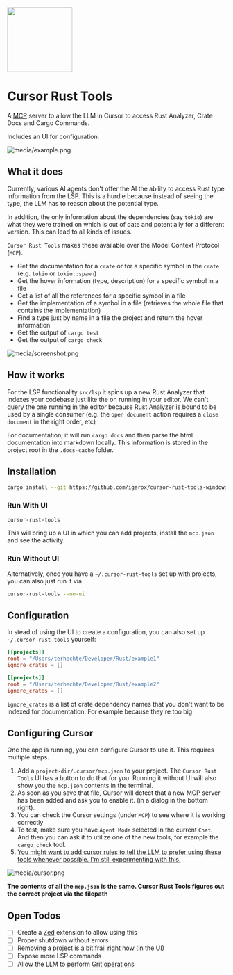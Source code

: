 <img src="media/icon.png" width="150" height="149" />


# Cursor Rust Tools

A [MCP](https://www.anthropic.com/news/model-context-protocol) server to allow the LLM in Cursor to 
access Rust Analyzer, Crate Docs and Cargo Commands.

Includes an UI for configuration.

![media/example.png](media/example.png)

## What it does

Currently, various AI agents don't offer the AI the ability to access Rust type information from the LSP.
This is a hurdle because instead of seeing the type, the LLM has to reason about the potential type.

In addition, the only information about the dependencies (say `tokio`) are what they were trained on which is
out of date and potentially for a different version. This can lead to all kinds of issues.

`Cursor Rust Tools` makes these available over the Model Context Protocol (`MCP`).

- Get the documentation for a `crate` or for a specific symbol in the `crate` (e.g. `tokio` or `tokio::spawn`)
- Get the hover information (type, description) for a specific symbol in a file
- Get a list of all the references for a specific symbol in a file
- Get the implementation of a symbol in a file (retrieves the whole file that contains the implementation)
- Find a type just by name in a file the project and return the hover information
- Get the output of `cargo test`
- Get the output of `cargo check`

![media/screenshot.png](media/screenshot.png)

## How it works

For the LSP functionality `src/lsp` it spins up a new Rust Analyzer that indexes your codebase just like the on running in your editor. We can't query the one running in the editor because Rust Analyzer is bound to be used by a single consumer (e.g. the `open document` action requires a `close document` in the right order, etc)

For documentation, it will run `cargo docs` and then parse the html documentation into markdown locally.
This information is stored in the project root in the `.docs-cache` folder.

## Installation

```sh
cargo install --git https://github.com/igarox/cursor-rust-tools-windows
```

### Run With UI

``` sh
cursor-rust-tools
```

This will bring up a UI in which you can add projects, install the `mcp.json` and see the activity.

### Run Without UI

Alternatively, once you have a `~/.cursor-rust-tools` set up with projects, you can also just run it via

``` sh
cursor-rust-tools --no-ui
```

## Configuration

In stead of using the UI to create a configuration, you can also set up `~/.cursor-rust-tools` yourself:

``` toml
[[projects]]
root = "/Users/terhechte/Developer/Rust/example1"
ignore_crates = []

[[projects]]
root = "/Users/terhechte/Developer/Rust/example2"
ignore_crates = []
```

`ignore_crates` is a list of crate dependency names that you don't want to be indexed for documentation. For example because they're too big.

## Configuring Cursor

One the app is running, you can configure Cursor to use it. This requires multiple steps.

1. Add a `project-dir/.cursor/mcp.json` to your project. The `Cursor Rust Tools` UI has a button to do that for you. Running it without UI will also show you the `mcp.json` contents in the terminal.
2. As soon as you save that file, Cursor will detect that a new MCP server has been added and ask you to enable it. (in a dialog in the bottom right).
3. You can check the Cursor settings (under `MCP`) to see where it is working correctly
4. To test, make sure you have `Agent Mode` selected in the current `Chat`. And then you can ask it to utilize one of the new tools, for example the `cargo_check` tool.
5. [You might want to add cursor rules to tell the LLM to prefer using these tools whenever possible. I'm still experimenting with this.](https://docs.cursor.com/context/rules-for-ai)

![media/cursor.png](media/cursor.png)

**The contents of all the `mcp.json` is the same. Cursor Rust Tools figures out the correct project via
the filepath**

## Open Todos

- [ ] Create a [Zed](https://zed.dev) extension to allow using this
- [ ] Proper shutdown without errors
- [ ] Removing a project is a bit frail right now (in the UI)
- [ ] Expose more LSP commands
- [ ] Allow the LLM to perform [Grit operations](https://docs.grit.io/patterns#Miscellaneous)
